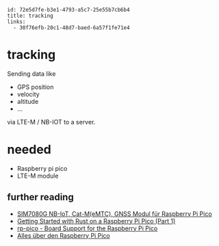 ```
id: 72e5d7fe-b3e1-4793-a5c7-25e55b7cb6b4
title: tracking
links:
  - 30f76efb-20c1-48d7-baed-6a57f1fe71e4
```

# tracking

Sending data like

- GPS position
- velocity
- altitude
- ...

via LTE-M / NB-IOT to a server.

# needed

- Raspberry pi pico
- LTE-M module

## further reading

- [SIM7080G NB-IoT, Cat-M(eMTC), GNSS Modul für Raspberry Pi Pico][1]
- [Getting Started with Rust on a Raspberry Pi Pico (Part 1)][2]
- [rp-pico - Board Support for the Raspberry Pi Pico][3]
- [Alles über den Raspberry Pi Pico][4]

[1]: https://www.berrybase.de/raspberry-pi/raspberry-pi-mikrocontroller/erweiterungsboards/sim7080g-nb-iot-cat-m-40-emtc-41-gnss-modul-f-252-r-raspberry-pi-pico?sPartner=g_shopping&gclid=CjwKCAjwu_mSBhAYEiwA5BBmfwtzjt31Ij6Xjnvrw0nfI9lK36BR7AZyMdBAD8n6EZlj2rfOKuRYGBoCF_kQAvD_BwE#
[2]: https://reltech.substack.com/p/getting-started-with-rust-on-a-raspberry?s=r
[3]: https://crates.io/crates/rp-pico
[4]: https://picockpit.com/raspberry-pi/de/alles-uber-die-raspberry-pi-pico/
